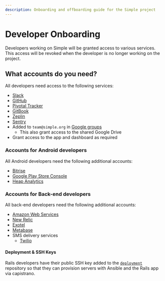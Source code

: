 ```yaml
---
description: Onboarding and offboarding guide for the Simple project
---
```


# Developer Onboarding

Developers working on Simple will be granted access to various services. This access will be revoked when the developer is no longer working on the project.

## What accounts do you need?

All developers need access to the following services:

* [Slack](https://simpledotorg.slack.com/)
* [GitHub](https://github.com/simpledotorg/)
* [Pivotal Tracker](https://www.pivotaltracker.com/n/projects/2184102)
* [GitBook](https://app.gitbook.com/@simpledotorg/)
* [Zeplin](https://app.zeplin.io/projects)
* [Sentry](https://sentry.io/organizations/resolve-to-save-lives/issues/)
* Added to `team@simple.org` in [Google groups](https://groups.google.com/a/simple.org/forum/#!forum/team)
  * This also grant access to the shared Google Drive
* Grant access to the app and dashboard as required

### Accounts for Android developers

All Android developers need the following additional accounts:

* [Bitrise](https://app.bitrise.io/organization/61c4ea18d9174f07#/people)
* [Google Play Store Console](https://play.google.com/apps/publish/?account=7858016656031097057#AdminPlace)
* [Heap Analytics](https://heapanalytics.com/app/account)

### Accounts for Back-end developers

All back-end developers need the following additional accounts:

* [Amazon Web Services](https://resolvetosavelives.signin.aws.amazon.com/console/)
* [New Relic](https://account.newrelic.com/accounts/2000380/users)
* [Exotel](https://my.exotel.com/auth/logout)
* [Metabase](https://metabase.simple.org)
* SMS delivery services
  * [Twilio](https://www.twilio.com/login)

#### Deployment & SSH Keys

Rails developers have their public SSH key added to the [`deployment`](https://github.com/simpledotorg/deployment) repository so that they can provision servers with Ansible and the Rails app via capistrano.

